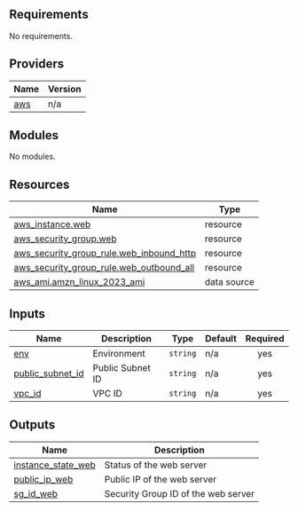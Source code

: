 <!-- BEGIN_TF_DOCS -->
## Requirements

No requirements.

## Providers

| Name | Version |
|------|---------|
| <a name="provider_aws"></a> [aws](#provider\_aws) | n/a |

## Modules

No modules.

## Resources

| Name | Type |
|------|------|
| [aws_instance.web](https://registry.terraform.io/providers/hashicorp/aws/latest/docs/resources/instance) | resource |
| [aws_security_group.web](https://registry.terraform.io/providers/hashicorp/aws/latest/docs/resources/security_group) | resource |
| [aws_security_group_rule.web_inbound_http](https://registry.terraform.io/providers/hashicorp/aws/latest/docs/resources/security_group_rule) | resource |
| [aws_security_group_rule.web_outbound_all](https://registry.terraform.io/providers/hashicorp/aws/latest/docs/resources/security_group_rule) | resource |
| [aws_ami.amzn_linux_2023_ami](https://registry.terraform.io/providers/hashicorp/aws/latest/docs/data-sources/ami) | data source |

## Inputs

| Name | Description | Type | Default | Required |
|------|-------------|------|---------|:--------:|
| <a name="input_env"></a> [env](#input\_env) | Environment | `string` | n/a | yes |
| <a name="input_public_subnet_id"></a> [public\_subnet\_id](#input\_public\_subnet\_id) | Public Subnet ID | `string` | n/a | yes |
| <a name="input_vpc_id"></a> [vpc\_id](#input\_vpc\_id) | VPC ID | `string` | n/a | yes |

## Outputs

| Name | Description |
|------|-------------|
| <a name="output_instance_state_web"></a> [instance\_state\_web](#output\_instance\_state\_web) | Status of the web server |
| <a name="output_public_ip_web"></a> [public\_ip\_web](#output\_public\_ip\_web) | Public IP of the web server |
| <a name="output_sg_id_web"></a> [sg\_id\_web](#output\_sg\_id\_web) | Security Group ID of the web server |
<!-- END_TF_DOCS -->